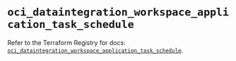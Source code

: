 # `oci_dataintegration_workspace_application_task_schedule`

Refer to the Terraform Registry for docs: [`oci_dataintegration_workspace_application_task_schedule`](https://registry.terraform.io/providers/oracle/oci/7.19.0/docs/resources/dataintegration_workspace_application_task_schedule).
